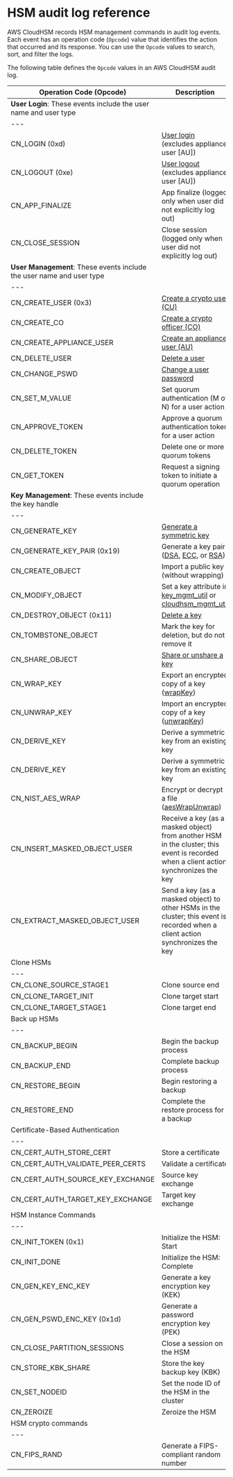 # HSM audit log reference<a name="cloudhsm-audit-log-reference"></a>

AWS CloudHSM records HSM management commands in audit log events\. Each event has an operation code \(`Opcode`\) value that identifies the action that occurred and its response\. You can use the `Opcode` values to search, sort, and filter the logs\.

The following table defines the `Opcode` values in an AWS CloudHSM audit log\.


| Operation Code \(Opcode\) | Description | 
| --- |--- |
| **User Login**: These events include the user name and user type | 
| --- |
| CN\_LOGIN \(0xd\) | [User login](cloudhsm_mgmt_util-loginLogout.md) \(excludes appliance user \[AU\]\) | 
| CN\_LOGOUT \(0xe\) | [User logout](cloudhsm_mgmt_util-loginLogout.md) \(excludes appliance user \[AU\]\) | 
| CN\_APP\_FINALIZE | App finalize \(logged only when user did not explicitly log out\) | 
| CN\_CLOSE\_SESSION | Close session \(logged only when user did not explicitly log out\) | 
| **User Management**: These events include the user name and user type | 
| --- |
| CN\_CREATE\_USER \(0x3\) | [Create a crypto user \(CU\)](cloudhsm_mgmt_util-createUser.md) | 
| CN\_CREATE\_CO | [Create a crypto officer \(CO\)](cloudhsm_mgmt_util-createUser.md) | 
| CN\_CREATE\_APPLIANCE\_USER | [Create an appliance user \(AU\)](cloudhsm_mgmt_util-createUser.md) | 
| CN\_DELETE\_USER | [Delete a user](cloudhsm_mgmt_util-deleteUser.md) | 
| CN\_CHANGE\_PSWD | [Change a user password](cloudhsm_mgmt_util-changePswd.md) | 
| CN\_SET\_M\_VALUE | Set quorum authentication \(M of N\) for a user action | 
| CN\_APPROVE\_TOKEN | Approve a quorum authentication token for a user action | 
| CN\_DELETE\_TOKEN | Delete one or more quorum tokens | 
| CN\_GET\_TOKEN | Request a signing token to initiate a quorum operation | 
| **Key Management**: These events include the key handle | 
| --- |
| CN\_GENERATE\_KEY | [Generate a symmetric key](key_mgmt_util-genSymKey.md) | 
| CN\_GENERATE\_KEY\_PAIR \(0x19\) | Generate a key pair \([DSA](key_mgmt_util-genDSAKeyPair.md), [ECC](key_mgmt_util-genECCKeyPair.md), or [RSA](key_mgmt_util-genRSAKeyPair.md)\) | 
| CN\_CREATE\_OBJECT | Import a public key \(without wrapping\) | 
| CN\_MODIFY\_OBJECT | Set a key attribute in [key\_mgmt\_util](key_mgmt_util-setAttribute.md) or [cloudhsm\_mgmt\_util](cloudhsm_mgmt_util-setAttribute.md) | 
| CN\_DESTROY\_OBJECT \(0x11\) | [Delete a key](key_mgmt_util-deleteKey.md) | 
| CN\_TOMBSTONE\_OBJECT | Mark the key for deletion, but do not remove it | 
| CN\_SHARE\_OBJECT | [Share or unshare a key](cloudhsm_mgmt_util-shareKey.md) | 
| CN\_WRAP\_KEY | Export an encrypted copy of a key \([wrapKey](key_mgmt_util-wrapKey.md)\) | 
| CN\_UNWRAP\_KEY | Import an encrypted copy of a key \([unwrapKey](key_mgmt_util-unwrapKey.md)\) | 
| CN\_DERIVE\_KEY | Derive a symmetric key from an existing key | 
| CN\_DERIVE\_KEY | Derive a symmetric key from an existing key | 
| CN\_NIST\_AES\_WRAP |  Encrypt or decrypt a file \([aesWrapUnwrap](key_mgmt_util-aesWrapUnwrap.md)\)  | 
| CN\_INSERT\_MASKED\_OBJECT\_USER | Receive a key \(as a masked object\) from another HSM in the cluster; this event is recorded when a client action synchronizes the key | 
| CN\_EXTRACT\_MASKED\_OBJECT\_USER | Send a key \(as a masked object\) to other HSMs in the cluster; this event is recorded when a client action synchronizes the key | 
| Clone HSMs | 
| --- |
| CN\_CLONE\_SOURCE\_STAGE1 | Clone source end | 
| CN\_CLONE\_TARGET\_INIT | Clone target start | 
| CN\_CLONE\_TARGET\_STAGE1 | Clone target end | 
| Back up HSMs | 
| --- |
| CN\_BACKUP\_BEGIN | Begin the backup process | 
| CN\_BACKUP\_END | Complete backup process | 
| CN\_RESTORE\_BEGIN | Begin restoring a backup | 
| CN\_RESTORE\_END | Complete the restore process for a backup | 
| Certificate\-Based Authentication | 
| --- |
| CN\_CERT\_AUTH\_STORE\_CERT | Store a certificate | 
| CN\_CERT\_AUTH\_VALIDATE\_PEER\_CERTS | Validate a certificate | 
| CN\_CERT\_AUTH\_SOURCE\_KEY\_EXCHANGE | Source key exchange | 
| CN\_CERT\_AUTH\_TARGET\_KEY\_EXCHANGE | Target key exchange | 
| HSM Instance Commands | 
| --- |
| CN\_INIT\_TOKEN \(0x1\) | Initialize the HSM: Start | 
| CN\_INIT\_DONE | Initialize the HSM: Complete | 
| CN\_GEN\_KEY\_ENC\_KEY | Generate a key encryption key \(KEK\) | 
| CN\_GEN\_PSWD\_ENC\_KEY \(0x1d\) | Generate a password encryption key \(PEK\) | 
| CN\_CLOSE\_PARTITION\_SESSIONS | Close a session on the HSM | 
| CN\_STORE\_KBK\_SHARE | Store the key backup key \(KBK\) | 
| CN\_SET\_NODEID | Set the node ID of the HSM in the cluster | 
| CN\_ZEROIZE | Zeroize the HSM | 
| HSM crypto commands | 
| --- |
| CN\_FIPS\_RAND | Generate a FIPS\-compliant random number | 